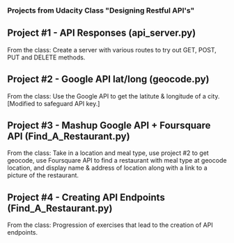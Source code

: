### Projects from Udacity Class "Designing Restful API's"
 
## Project #1 - API Responses (api_server.py)

From the class: Create a server with various routes to try out GET, POST, PUT and DELETE methods.

## Project #2 - Google API lat/long (geocode.py)

From the class: Use the Google API to get the latitute & longitude of a city. [Modified to safeguard API key.]

## Project #3 - Mashup Google API + Foursquare API (Find_A_Restaurant.py)

From the class: Take in a location and meal type, use project #2 to get geocode, use Foursquare API to find a restaurant with meal type at geocode location, and display name & address of location along with a link to a picture of the restaurant. 

## Project #4 - Creating API Endpoints (Find_A_Restaurant.py)

From the class: Progression of exercises that lead to the creation of API endpoints. 

